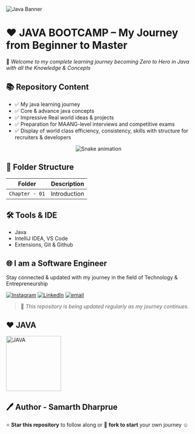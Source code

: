 ![Java Banner](https://github.com/user-attachments/assets/9735dc4b-aee2-4185-a4b8-b572ec3efecd)

# ❤️ JAVA BOOTCAMP – My Journey from Beginner to Master

👋 *Welcome to my complete learning journey becoming Zero to Hero in Java with all the Knowledge & Concepts*

## 📚 Repository Content

- ✅ My java learning journey
- ✅ Core & advance java concepts
- ✅ Impressive Real world ideas & projects
- ✅ Preparation for MAANG-level interviews and competitive exams
- ✅  Display of world class efficiency, consistency, skills with structure for recruiters & developers

<div align="center">
  <img src="https://profile-readme-generator.com/assets/snake.svg" alt="Snake animation" />
</div>

## 📁 Folder Structure

| Folder | Description |
|--------|-------------|
| `Chapter - 01` | Introduction |

## 🛠 Tools & IDE

- Java
- IntelliJ IDEA, VS Code
- Extensions, Git & Github

## 🌐 I am a Software Engineer

Stay connected & updated with my journey in the field of Technology & Entrepreneurship

[![Instagram](https://img.shields.io/badge/Instagram-%23E4405F.svg?logo=Instagram&logoColor=white)](https://instagram.com/samarthdharpure) [![LinkedIn](https://img.shields.io/badge/LinkedIn-%230077B5.svg?logo=linkedin&logoColor=white)](https://linkedin.com/in/SamarthDharpure) [![email](https://img.shields.io/badge/Email-D14836?logo=gmail&logoColor=white)](mailto:samarthdharpure910@gmail.com) 

> 📌 _This repository is being updated regularly as my journey continues._

## ❤️ JAVA

<img src="https://github.com/user-attachments/assets/3b73685e-87d9-4396-86d2-791352e99da8" alt="JAVA" width="150"/>

## 🖊️ Author - Samarth Dharprue

⭐ **Star this repository** to follow along or 🔗 **fork to start** your own journey ☺️
